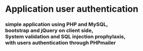 # Application user authentication
<h3>simple application using PHP and MySQL,<br>bootstrap and jQuery on client side,<br> System validation and SQL injection prophylaxis,<br> with users authentication through PHPmailer</h3>
